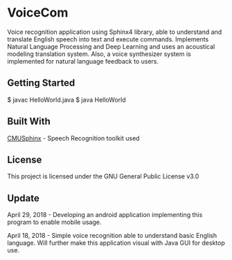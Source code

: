 # **VoiceCom**

Voice recognition application using Sphinx4 library, able to understand and translate English speech into text and execute commands. Implements Natural Language Processing and Deep Learning and uses an acoustical modeling translation system. Also, a voice synthesizer system is implemented for natural language feedback to users.

## Getting Started

$ javac HelloWorld.java
$ java HelloWorld

## Built With

[CMUSphinx](https://cmusphinx.github.io) - Speech Recognition toolkit used

## License

This project is licensed under the GNU General Public License v3.0

## Update

April 29, 2018 - Developing an android application implementing this program to enable mobile usage.

April 18, 2018 - Simple voice recognition able to understand basic English language. Will further make this application visual with Java GUI for desktop use.



